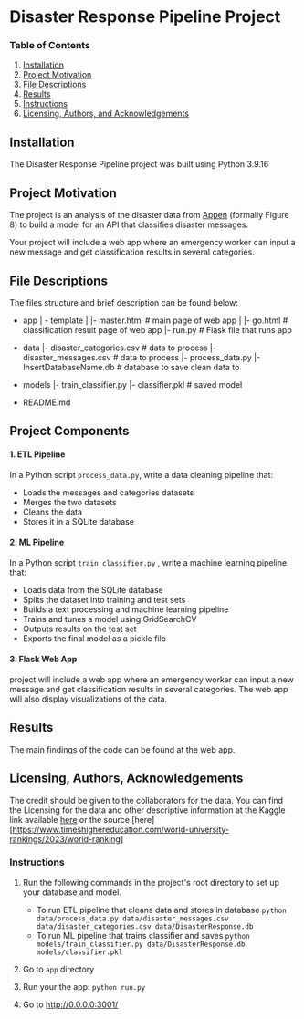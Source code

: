 # Disaster Response Pipeline Project
### Table of Contents

1. [Installation](#installation)
2. [Project Motivation](#motivation)
3. [File Descriptions](#files)
4. [Results](#results)
5. [Instructions](#instruction)
6. [Licensing, Authors, and Acknowledgements](#licensing)

## Installation <a name="installation"></a>

The Disaster Response Pipeline project was built using Python 3.9.16

## Project Motivation<a name="motivation"></a>

The project is an analysis of the disaster data from [Appen](https://www.figure-eight.com/) (formally Figure 8) to build a model for an API that classifies disaster messages.

Your project will include a web app where an emergency worker can input a new message and get classification results in several categories.

## File Descriptions <a name="files"></a>
 The files structure and brief description can be found below:

- app
| - template
| |- master.html  # main page of web app
| |- go.html  # classification result page of web app
|- run.py  # Flask file that runs app

- data
|- disaster_categories.csv  # data to process 
|- disaster_messages.csv  # data to process
|- process_data.py
|- InsertDatabaseName.db   # database to save clean data to

- models
|- train_classifier.py
|- classifier.pkl  # saved model 

- README.md


## Project Components

#### 1. ETL Pipeline
In a Python script `process_data.py`, write a data cleaning pipeline that:

- Loads the messages and categories datasets
- Merges the two datasets
- Cleans the data
- Stores it in a SQLite database

#### 2. ML Pipeline
In a Python script `train_classifier.py` , write a machine learning pipeline that:

- Loads data from the SQLite database
- Splits the dataset into training and test sets
- Builds a text processing and machine learning pipeline
- Trains and tunes a model using GridSearchCV
- Outputs results on the test set
- Exports the final model as a pickle file

#### 3. Flask Web App
project will include a web app where an emergency worker can input a new message and get classification results in several categories. The web app will also display visualizations of the data.


## Results<a name="results"></a>

The main findings of the code can be found at the web app.

## Licensing, Authors, Acknowledgements<a name="licensing"></a>

The credit should be given to the collaborators for the data. You can find the Licensing for the data and other descriptive information at the Kaggle link available [here](https://www.kaggle.com/datasets/alitaqi000/world-university-rankings-2023) or the source [here][https://www.timeshighereducation.com/world-university-rankings/2023/world-ranking]
### Instructions <a name="instrution"></a>
1. Run the following commands in the project's root directory to set up your database and model.

    - To run ETL pipeline that cleans data and stores in database
        `python data/process_data.py data/disaster_messages.csv data/disaster_categories.csv data/DisasterResponse.db`
    - To run ML pipeline that trains classifier and saves
        `python models/train_classifier.py data/DisasterResponse.db models/classifier.pkl`

2. Go to `app` directory

3. Run your the app: `python run.py`

4. Go to http://0.0.0.0:3001/
